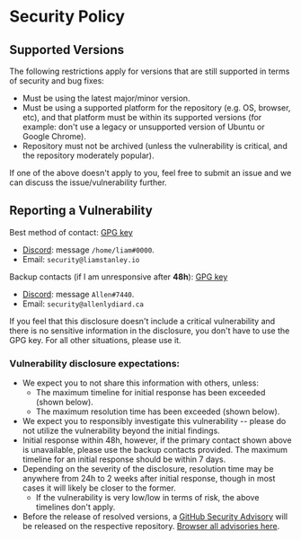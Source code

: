 # Security Policy

## Supported Versions

The following restrictions apply for versions that are still supported in terms of security and bug fixes:

   * Must be using the latest major/minor version.
   * Must be using a supported platform for the repository (e.g. OS, browser, etc), and that platform must
     be within its supported versions (for example: don't use a legacy or unsupported version of Ubuntu or
     Google Chrome).
   * Repository must not be archived (unless the vulnerability is critical, and the repository moderately
     popular).

If one of the above doesn't apply to you, feel free to submit an issue and we can discuss the
issue/vulnerability further.


## Reporting a Vulnerability

Best method of contact: [GPG key](https://github.com/lrstanley.gpg)

   * [Discord](https://liam.sh/chat): message `/home/liam#0000`.
   * Email: `security@liamstanley.io`

Backup contacts (if I am unresponsive after **48h**): [GPG key](https://github.com/FM1337.gpg)
   * [Discord](https://liam.sh/chat): message `Allen#7440`.
   * Email: `security@allenlydiard.ca`

If you feel that this disclosure doesn't include a critical vulnerability and there is no sensitive
information in the disclosure, you don't have to use the GPG key. For all other situations, please
use it.

### Vulnerability disclosure expectations:

   * We expect you to not share this information with others, unless:
       * The maximum timeline for initial response has been exceeded (shown below).
       * The maximum resolution time has been exceeded (shown below).
   * We expect you to responsibly investigate this vulnerability -- please do not utilize the
     vulnerability beyond the initial findings.
   * Initial response within 48h, however, if the primary contact shown above is unavailable, please
     use the backup contacts provided. The maximum timeline for an initial response should be within
     7 days.
   * Depending on the severity of the disclosure, resolution time may be anywhere from 24h to 2
     weeks after initial response, though in most cases it will likely be closer to the former.
       * If the vulnerability is very low/low in terms of risk, the above timelines don't apply.
   * Before the release of resolved versions, a [GitHub Security Advisory](https://docs.github.com/en/code-security/repository-security-advisories/creating-a-repository-security-advisory)
     will be released on the respective repository. [Browser all advisories here](https://github.com/advisories?query=type%3Areviewed+ecosystem%3Ago).
